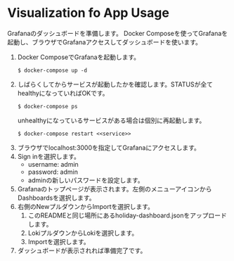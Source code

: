 # Visualization fo App Usage

Grafanaのダッシュボードを準備します。
Docker Composeを使ってGrafanaを起動し、ブラウザでGrafanaアクセスしてダッシュボードを使います。

1. Docker ComposeでGrafanaを起動します。
    ```
    $ docker-compose up -d
    ```
1. しばらくしてからサービスが起動したかを確認します。STATUSが全てhealthyになっていればOKです。
    ```
    $ docker-compose ps
    ```
    unhealthyになっているサービスがある場合は個別に再起動します。
    ```
    $ docker-compose restart <<service>>
    ```
1. ブラウザでlocalhost:3000を指定してGrafanaにアクセスします。
1. Sign inを選択します。
    - username: admin
    - password: admin
    - adminの新しいパスワードを設定します。
1. Grafanaのトップページが表示されます。左側のメニューアイコンからDashboardsを選択します。
1. 右側のNewプルダウンからImportを選択します。
    1. このREADMEと同じ場所にあるholiday-dashboard.jsonをアップロードします。
    1. LokiプルダウンからLokiを選択します。
    1. Importを選択します。
1. ダッシュボードが表示されれば準備完了です。

